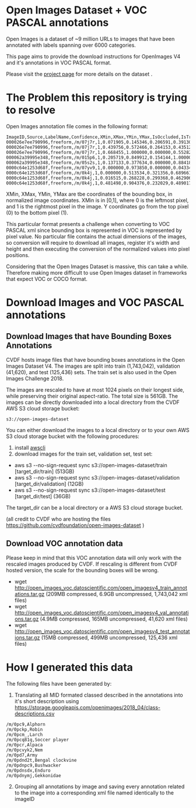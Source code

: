 # Open Images Dataset + VOC PASCAL annotations

Open Images is a dataset of ~9 million URLs to images that have been annotated with labels spanning over 6000 categories. 

This page aims to provide the download instructions for OpenImages V4 and it's annotations in VOC PASCAL format. 

Please visit the [project page](https://storage.googleapis.com/openimages/web/index.html) for more details on the dataset .

# The Problem this repository is trying to resolve

Open Images annotation file comes in the following format:

```
ImageID,Source,LabelName,Confidence,XMin,XMax,YMin,YMax,IsOccluded,IsTruncated,IsGroupOf,IsDepiction,IsInside
000026e7ee790996,freeform,/m/07j7r,1,0.071905,0.145346,0.206591,0.391306,0,1,1,0,0
000026e7ee790996,freeform,/m/07j7r,1,0.439756,0.572466,0.264153,0.435122,0,1,1,0,0
000026e7ee790996,freeform,/m/07j7r,1,0.668455,1.000000,0.000000,0.552825,0,1,1,0,0
000062a39995e348,freeform,/m/015p6,1,0.205719,0.849912,0.154144,1.000000,0,0,0,0,0
000062a39995e348,freeform,/m/05s2s,1,0.137133,0.377634,0.000000,0.884185,1,1,0,0,0
0000c64e1253d68f,freeform,/m/07yv9,1,0.000000,0.973850,0.000000,0.043342,0,1,1,0,0
0000c64e1253d68f,freeform,/m/0k4j,1,0.000000,0.513534,0.321356,0.689661,0,1,0,0,0
0000c64e1253d68f,freeform,/m/0k4j,1,0.016515,0.268228,0.299368,0.462906,1,0,0,0,0
0000c64e1253d68f,freeform,/m/0k4j,1,0.481498,0.904376,0.232029,0.489017,1,0,0,0,0
```

XMin, XMax, YMin, YMax are tbe coordinates of the bounding box, in normalized image coordinates. XMin is in [0,1], where 0 is the leftmost pixel, and 1 is the rightmost pixel in the image. Y coordinates go from the top pixel (0) to the bottom pixel (1).

This particular format presents a challenge when converting to VOC PASCAL xml since bounding box is represented in VOC is represented by pixel value. No particular file contains the actual dimensions of the images, so conversion will require to download all images, register it's width and height and then executing the conversion of the normalized values into pixel positions.

Considering that the Open Images Dataset is massive, this can take a while. Therefore making more difficult to use Open Images dataset in frameworks that expect VOC or COCO format.

# Download Images and VOC PASCAL annotations

## Download Images that have Bounding Boxes Annotations

CVDF hosts image files that have bounding boxes annotations in the Open Images Dataset V4. The images are split into train (1,743,042), validation (41,620), and test (125,436) sets. The train set is also used in the Open Images Challenge 2018.

The images are rescaled to have at most 1024 pixels on their longest side, while preserving their original aspect-ratio. The total size is 561GB. The images can be directly downloaded into a local directory from the CVDF AWS S3 cloud storage bucket:

```
s3://open-images-dataset
```

You can either download the images to a local directory or to your own AWS S3 cloud storage bucket with the following procedures:
1. install [awscli](https://aws.amazon.com/cli/)
2. download images for the train set, validation set, test set:
  * aws s3 --no-sign-request sync s3://open-images-dataset/train [target_dir/train] (513GB)  
  * aws s3 --no-sign-request sync s3://open-images-dataset/validation [target_dir/validation] (12GB)  
  * aws s3 --no-sign-request sync s3://open-images-dataset/test [target_dir/test] (36GB)


The target_dir can be a local directory or a AWS S3 cloud storage bucket.

(all credit to CVDF who are hosting the files https://github.com/cvdfoundation/open-images-dataset )

## Download VOC annotation data

Please keep in mind that this VOC annotation data will only work with the rescaled images produced by CVDF. If rescaling is different from CVDF hosted version, the scale for the bounding boxes will be wrong.

  * wget http://open_images_voc.datoscientific.com/open_imagesv4_train_annotations.tar.gz (209MB compressed, 6.9GB uncompressed, 1,743,042 xml files) 
  * wget http://open_images_voc.datoscientific.com/open_imagesv4_val_annotations.tar.gz (4.9MB compressed, 165MB uncompressed, 41,620 xml files)  
  * wget http://open_images_voc.datoscientific.com/open_imagesv4_test_annotations.tar.gz (15MB compressed, 499MB uncompressed, 125,436 xml files)  

# How I generated this data

The following files have been generated by:

1. Translating all MID formated classed described in the annotations into it's short description using https://storage.googleapis.com/openimages/2018_04/class-descriptions.csv



```
/m/0pc9,Alphorn
/m/0pckp,Robin
/m/0pcm_,Larch
/m/0pcq81q,Soccer player
/m/0pcr,Alpaca
/m/0pcvyk2,Nem
/m/0pd7,Army
/m/0pdnd2t,Bengal clockvine
/m/0pdnpc9,Bushwacker
/m/0pdnsdx,Enduro
/m/0pdnymj,Gekkonidae
```

2. Grouping all annotations by image and saving every annotation related to the image into a corresponding xml file named identically to the imageID
